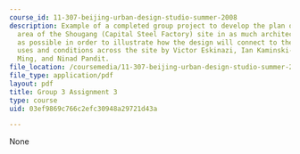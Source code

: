 ```yaml
---
course_id: 11-307-beijing-urban-design-studio-summer-2008
description: Example of a completed group project to develop the plan of the upper
  area of the Shougang (Capital Steel Factory) site in as much architectural detail
  as possible in order to illustrate how the design will connect to the different
  uses and conditions across the site by Victor Eskinazi, Ian Kaminski-Coughlin, Ye
  Ming, and Ninad Pandit.
file_location: /coursemedia/11-307-beijing-urban-design-studio-summer-2008/03ef9869c766c2efc30948a29721d43a_group3_assn3.pdf
file_type: application/pdf
layout: pdf
title: Group 3 Assignment 3
type: course
uid: 03ef9869c766c2efc30948a29721d43a

---
```

None